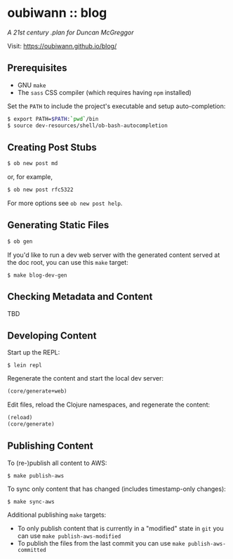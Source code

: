 # oubiwann :: blog

*A 21st century .plan for Duncan McGreggor*

Visit: https://oubiwann.github.io/blog/


## Prerequisites

* GNU `make`
* The `sass` CSS compiler (which requires having `npm` installed)

Set the `PATH` to include the project's executable and setup auto-completion:

```bash
$ export PATH=$PATH:`pwd`/bin
$ source dev-resources/shell/ob-bash-autocompletion
```


## Creating Post Stubs

```bash
$ ob new post md
```

or, for example,

```bash
$ ob new post rfc5322
```

For more options see `ob new post help`.


## Generating Static Files

```bash
$ ob gen
```

If you'd like to run a dev web server with the generated content served at the
doc root, you can use this `make` target:

```
$ make blog-dev-gen
```


## Checking Metadata and Content

TBD


## Developing Content

Start up the REPL:

```
$ lein repl
```

Regenerate the content and start the local dev server:

```clj
(core/generate+web)
```

Edit files, reload the Clojure namespaces, and regenerate the content:

```clj
(reload)
(core/generate)
```


## Publishing Content

To (re-)publish all content to AWS:

```
$ make publish-aws
```

To sync only content that has changed (includes timestamp-only changes):

```
$ make sync-aws
```

Additional publishing `make` targets:

* To only publish content that is currently in a "modified" state in `git` you
  can use `make publish-aws-modified`
* To publish the files from the last commit you can use
 `make publish-aws-committed`

